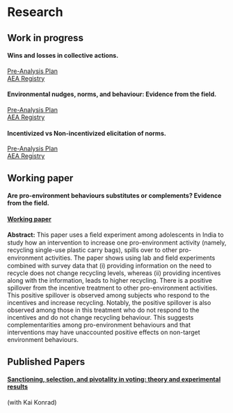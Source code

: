 # Research

## Work in progress

#### Wins and losses in collective actions.

 [Pre-Analysis Plan]()  
 [AEA Registry](https://www.socialscienceregistry.org/trials/7474) 

#### Environmental nudges, norms, and behaviour: Evidence from the field.

[Pre-Analysis Plan]()  
[AEA Registry]() 

#### Incentivized vs Non-incentivized elicitation of norms.
[Pre-Analysis Plan]()  
[AEA Registry]() 

## Working paper

#### Are pro-environment behaviours substitutes or complements? Evidence from the field.

#### [Working paper](https://papers.ssrn.com/sol3/papers.cfm?abstract_id=3799970) 

**Abstract:** This paper uses a ﬁeld experiment among adolescents in India to study how an intervention to increase one pro-environment activity (namely, recycling single-use plastic carry bags), spills over to other pro-environment activities. The paper shows using lab and ﬁeld experiments combined with survey data that (i) providing information on the need to recycle does not change recycling levels, whereas (ii) providing incentives along with the information, leads to higher recycling. There is a positive spillover from the incentive treatment to other pro-environment activities. This positive spillover is observed among subjects who respond to the incentives and increase recycling. Notably, the positive spillover is also observed among those in this treatment who do not respond to the incentives and do not change recycling behaviour. This suggests complementarities among pro-environment behaviours and that interventions may have unaccounted positive effects on non-target environment behaviours.

## Published Papers

#### [Sanctioning, selection, and pivotality in voting: theory and experimental results](https://link.springer.com/article/10.1007/s10602-019-09284-4) 

(with Kai Konrad)
